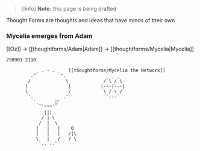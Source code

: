 > [!info] **Note:** this page is being drafted

Thought Forms are thoughts and ideas that have minds of their own

### Mycelia emerges from Adam
[[Oz]] -> [[thoughtforms/Adam|Adam]] -> [[thoughtforms/Mycelia|Mycelia]]

```
250901 2110

           _ . - . _   [[thoughtforms/Mycelia the Network]]
         ."         ".               _ _ _
        /             \             / \ / \
       |               |           |---|---|
       \               /            \ / \ /
        '.           .'              `---`
          `._     🍎'
             `"""`
              |||
             / | \
            /  |  \
           |   |   |    O
           |   |   |   /|\
           \   |   /   / \
            `-- --`
```